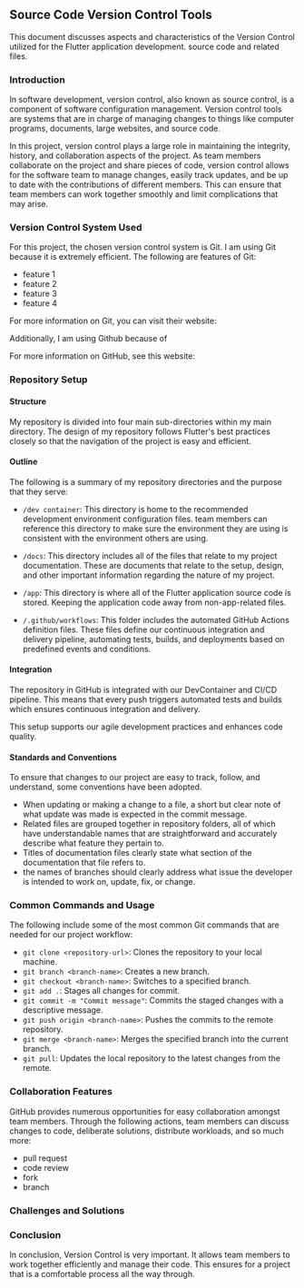 ## Source Code Version Control Tools
This document discusses aspects and characteristics of the Version Control utilized for the Flutter application development. source code and related files.

### Introduction
In software development, version control, also known as source control, is a component of software configuration management. Version control tools are systems that are in charge of managing changes to things like computer programs, documents, large websites, and source code. 

In this project, version control plays a large role in maintaining the integrity, history, and collaboration aspects of the project. As team members collaborate on the project and share pieces of code, version control allows for the software team to manage changes, easily track updates, and be up to date with the contributions of different members. This can ensure that team members can work together smoothly and limit complications that may arise.

### Version Control System Used

For this project, the chosen version control system is Git. I am using Git because it is extremely efficient. The following are features of Git:
- feature 1
- feature 2
- feature 3
- feature 4

For more information on Git, you can visit their website: 

Additionally, I am using Github because of 

For more information on GitHub, see this website: 
  
### Repository Setup
#### Structure
My repository is divided into four main sub-directories within my main directory. The design of my repository follows Flutter's best practices closely so that the navigation of the project is easy and efficient.

#### Outline
The following is a summary of my repository directories and the purpose that they serve:

- `/dev container`: This directory is home to the recommended development environment configuration files. team members can reference this directory to make sure the environment they are using is consistent with the environment others are using.

- `/docs`: This directory includes all of the files that relate to my project documentation. These are documents that relate to the setup, design, and other important information regarding the nature of my project. 

- `/app`: This directory is where all of the Flutter application source code is stored. Keeping the application code away from non-app-related files.

- `/.github/workflows`: This folder includes the automated GitHub Actions definition files. These files define our continuous integration and delivery pipeline, automating tests, builds, and deployments based on predefined events and conditions.


#### Integration
The repository in GitHub is integrated with our DevContainer and CI/CD pipeline. This means that every push triggers automated tests and builds which ensures  continuous integration and delivery. 

This setup supports our agile development practices and enhances code quality.

#### Standards and Conventions
To ensure that changes to our project are easy to track, follow, and understand, some conventions have been adopted. 
- When updating or making a change to a file, a short but clear note of what update was made is expected in the commit message.
- Related files are grouped together in repository folders, all of which have understandable names that are straightforward and accurately describe what feature they pertain to.
- Titles of documentation files clearly state what section of the documentation that file refers to.
- the names of branches should clearly address what issue the developer is intended to work on, update, fix, or change.

### Common Commands and Usage
The following include some of the most common Git commands that are needed for our project workflow:

- `git clone <repository-url>`: Clones the repository to your local machine.
- `git branch <branch-name>`: Creates a new branch.
- `git checkout <branch-name>`: Switches to a specified branch.
- `git add .`: Stages all changes for commit.
- `git commit -m "Commit message"`: Commits the staged changes with a descriptive message.
- `git push origin <branch-name>`: Pushes the commits to the remote repository.
- `git merge <branch-name>`: Merges the specified branch into the current branch.
- `git pull`: Updates the local repository to the latest changes from the remote.

### Collaboration Features
GitHub provides numerous opportunities for easy collaboration amongst team members. Through the following actions, team members can discuss changes to code, deliberate solutions, distribute workloads, and so much more:
- pull request
- code review
- fork
- branch


### Challenges and Solutions

### Conclusion

In conclusion, Version Control is very important. It allows team members to work together efficiently and manage their code.
This ensures for a project that is a comfortable process all the way through. 
